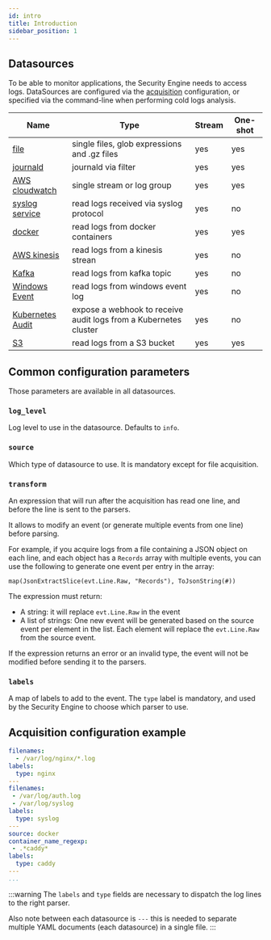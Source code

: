 ```yaml
---
id: intro
title: Introduction
sidebar_position: 1
---
```


## Datasources

To be able to monitor applications, the Security Engine needs to access logs.
DataSources are configured via the [acquisition](/configuration/crowdsec_configuration.md#acquisition_path) configuration, or specified via the command-line when performing cold logs analysis.


Name | Type | Stream | One-shot
-----|------|--------|----------
[file](/data_sources/file.md) | single files, glob expressions and .gz files | yes | yes
[journald](/data_sources/journald.md) | journald via filter | yes | yes
[AWS cloudwatch](/data_sources/cloudwatch.md) | single stream or log group | yes | yes
[syslog service](/data_sources/syslog_service.md) | read logs received via syslog protocol | yes | no
[docker](/data_sources/docker.md) | read logs from docker containers | yes | yes
[AWS kinesis](/data_sources/kinesis.md)| read logs from a kinesis strean | yes | no
[Kafka](/data_sources/kafka.md)| read logs from kafka topic | yes | no
[Windows Event](/data_sources/windows_event_log.md)| read logs from windows event log | yes | no
[Kubernetes Audit](/data_sources/kubernetes_audit.md) | expose a webhook to receive audit logs from a Kubernetes cluster  | yes | no
[S3](/data_sources/s3.md)| read logs from a S3 bucket | yes | yes


## Common configuration parameters

Those parameters are available in all datasources.

### `log_level`

Log level to use in the datasource. Defaults to `info`.

### `source`

Which type of datasource to use. It is mandatory except for file acquisition.

### `transform`

An expression that will run after the acquisition has read one line, and before the line is sent to the parsers.

It allows to modify an event (or generate multiple events from one line) before parsing.

For example, if you acquire logs from a file containing a JSON object on each line, and each object has a `Records` array with multiple events, you can use the following to generate one event per entry in the array:
```
map(JsonExtractSlice(evt.Line.Raw, "Records"), ToJsonString(#))
```

The expression must return:
 - A string: it will replace `evt.Line.Raw` in the event
 - A list of strings: One new event will be generated based on the source event per element in the list. Each element will replace the `evt.Line.Raw` from the source event.

If the expression returns an error or an invalid type, the event will not be modified before sending it to the parsers.

### `labels`

A map of labels to add to the event.
The `type` label is mandatory, and used by the Security Engine to choose which parser to use.

## Acquisition configuration example

```yaml title="/etc/crowdsec/acquis.yaml"
filenames:
  - /var/log/nginx/*.log
labels:
  type: nginx
---
filenames:
 - /var/log/auth.log
 - /var/log/syslog
labels:
  type: syslog
---
source: docker
container_name_regexp:
 - .*caddy*
labels:
  type: caddy
---
...
```

:::warning
The `labels` and `type` fields are necessary to dispatch the log lines to the right parser.

Also note between each datasource is `---` this is needed to separate multiple YAML documents (each datasource) in a single file.
:::
